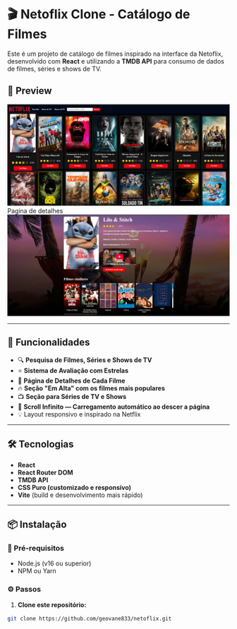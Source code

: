 # 🎬 Netoflix Clone - Catálogo de Filmes

Este é um projeto de catálogo de filmes inspirado na interface da Netoflix, desenvolvido com **React** e utilizando a **TMDB API** para consumo de dados de filmes, séries e shows de TV.

## 📸 Preview

![alt text](image.png)
Pagina de detalhes
![alt text](image-1.png)

---

## 🚀 Funcionalidades

- 🔍 **Pesquisa de Filmes, Séries e Shows de TV**
- ⭐ **Sistema de Avaliação com Estrelas**
- 📄 **Página de Detalhes de Cada Filme**
- 🔥 **Seção "Em Alta" com os filmes mais populares**
- 📺 **Seção para Séries de TV e Shows**
- 🔄 **Scroll Infinito — Carregamento automático ao descer a página**
- 💡 Layout responsivo e inspirado na Netflix

---

## 🛠️ Tecnologias

- **React**
- **React Router DOM**
- **TMDB API**
- **CSS Puro (customizado e responsivo)**
- **Vite** (build e desenvolvimento mais rápido)

---

## 📦 Instalação

### 🔧 Pré-requisitos

- Node.js (v16 ou superior)
- NPM ou Yarn

### ⚙️ Passos

1. **Clone este repositório:**

```bash
git clone https://github.com/geovane833/netoflix.git
